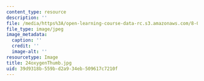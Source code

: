 ```yaml
---
content_type: resource
description: ''
file: /media/https%3A/open-learning-course-data-rc.s3.amazonaws.com/8-02t-electricity-and-magnetism-spring-2005/39d9318b559bd2a934eb509617c7210f_24oxygenThumb.jpg
file_type: image/jpeg
image_metadata:
  caption: ''
  credit: ''
  image-alt: ''
resourcetype: Image
title: 24oxygenThumb.jpg
uid: 39d9318b-559b-d2a9-34eb-509617c7210f
---
```

